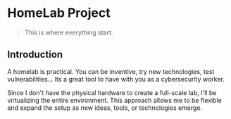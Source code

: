 # HomeLab Project

> This is where everything start.

## Introduction

A homelab is practical. You can be inventive, try new technologies, test vulnerabilities... Its a great tool to have with you as a cybersecurity worker. 

Since I don't have the physical hardware to create a full-scale lab, I'll be virtualizing the entire environment. This approach allows me to be flexible and expand the setup as new ideas, tools, or technologies emerge.



